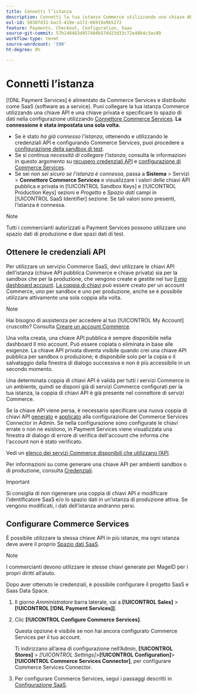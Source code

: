 ```yaml
---
title: Connetti l’istanza
description: Connetti la tua istanza Commerce utilizzando una chiave API e una chiave privata e specifica lo spazio di dati nella configurazione.
exl-id: 5038fd31-bac5-419e-a172-66919a9b5272
feature: Payments, Checkout, Configuration, Saas
source-git-commit: 57b140463d457404b57dd23d33c72e48b4c3ac89
workflow-type: tm+mt
source-wordcount: '590'
ht-degree: 0%

---
```


# Connetti l’istanza

[!DNL Payment Services] è alimentato da Commerce Services e distribuito come SaaS (software as a service). Puoi collegare la tua istanza Commerce utilizzando una chiave API e una chiave privata e specificare lo spazio di dati nella configurazione utilizzando [Connettore Commerce Services](https://experienceleague.adobe.com/docs/commerce-merchant-services/user-guides/saas.html). **La connessione è stata impostata una sola volta.**

* Se è stato *ha già connesso l’istanza*, ottenendo e utilizzando le credenziali API e configurando Commerce Services, puoi procedere a [configurazione della sandbox di test](https://experienceleague.adobe.com/docs/commerce-merchant-services/payment-services/get-started/sandbox.html).
* Se si continua *necessità di collegare l’istanza*, consulta le informazioni in questo argomento su [recupero credenziali API](#obtain-api-credentials) e [configurazione di Commerce Services](#configure-commerce-services).
* Se sei *non sei sicuro se l’istanza è connessa*, passa a **Sistema** > Servizi > **Connettore Commerce Services** e visualizzare i valori delle chiavi API pubblica e privata in [!UICONTROL Sandbox Keys] e [!UICONTROL Production Keys] sezioni e *Progetto* e *Spazio dati* campi in [!UICONTROL SaaS Identifier] sezione. Se tali valori sono presenti, l’istanza è connessa.

>[!NOTE]
>
>Tutti i commercianti autorizzati a Payment Services possono utilizzare uno spazio dati di produzione e due spazi dati di test.

## Ottenere le credenziali API

Per utilizzare un servizio Commerce SaaS, devi utilizzare le chiavi API dell’istanza (chiave API pubblica Commerce e chiave privata) sia per la sandbox che per la produzione, che vengono create e gestite nel tuo [Il mio dashboard account](https://account.magento.com/customer/account/login). [La coppia di chiavi](https://docs.magento.com/user-guide/configuration/services/saas.html) può essere creato per un account Commerce, uno per sandbox e uno per produzione, anche se è possibile utilizzare attivamente una sola coppia alla volta.

>[!NOTE]
>
>Hai bisogno di assistenza per accedere al tuo [!UICONTROL My Account] cruscotto? Consulta [Creare un account Commerce](https://docs.magento.com/user-guide/magento/magento-account-create.html).

Una volta creata, una chiave API pubblica è sempre disponibile nella dashboard Il mio account. Può essere copiata o eliminata in base alle esigenze. La chiave API privata diventa visibile quando crei una chiave API pubblica per sandbox o produzione; è disponibile solo per la copia o il salvataggio dalla finestra di dialogo successiva e non è più accessibile in un secondo momento.

Una determinata coppia di chiavi API è valida per tutti i servizi Commerce in un ambiente, quindi se disponi già di servizi Commerce configurati per la tua istanza, la coppia di chiavi API è già presente nel connettore di servizi Commerce.

Se la chiave API viene persa, è necessario specificare una nuova coppia di chiavi API [generato](https://experienceleague.adobe.com/docs/commerce-merchant-services/payment-services/get-started/connect.html#generate-an-api-key-and-private-key) e [applicato](https://experienceleague.adobe.com/docs/commerce-merchant-services/payment-services/get-started/connect.html#configure-saas-project) alla configurazione del Commerce Services Connector in Admin. Se nella configurazione sono configurate le chiavi errate o non ne esistono, in Payment Services viene visualizzata una finestra di dialogo di errore di verifica dell&#39;account che informa che l&#39;account non è stato verificato.

Vedi un [elenco dei servizi Commerce disponibili che utilizzano l’API](https://docs.magento.com/user-guide/system/saas.html#available-services).

Per informazioni su come generare una chiave API per ambienti sandbox o di produzione, consulta [Credenziali](https://experienceleague.adobe.com/docs/commerce-merchant-services/user-guides/saas.html#apikey).

>[!IMPORTANT]
>
>Si consiglia di non rigenerare una coppia di chiavi API *e* modificare l’identificatore SaaS e/o lo spazio dati in un’istanza di produzione attiva. Se vengono modificati, i dati dell’istanza andranno persi.

## Configurare Commerce Services

È possibile utilizzare la stessa chiave API in più istanze, ma ogni istanza deve avere il proprio [Spazio dati SaaS](https://experienceleague.adobe.com/docs/commerce-merchant-services/user-guides/saas.html#saasenv).

>[!NOTE]
>
>I commercianti devono utilizzare le stesse chiavi generate per MageID per i propri diritti all’aiuto.

Dopo aver ottenuto le credenziali, è possibile configurare il progetto SaaS e Saas Data Space.

1. Il giorno _Amministratore_ barra laterale, vai a **[!UICONTROL Sales]** > **[!UICONTROL [!DNL Payment Services]]**.
1. Clic **[!UICONTROL Configure Commerce Services]**.

   Questa opzione è visibile se non hai ancora configurato Commerce Services per il tuo account.

   Ti indirizzano all’area di configurazione nell’Admin, **[!UICONTROL Stores]** > _[!UICONTROL Settings]_>**[!UICONTROL Configuration]**>**[!UICONTROL Commerce Services Connector]**, per configurare Commerce Services Connector.

1. Per configurare Commerce Services, segui i passaggi descritti in [Configurazione SaaS](https://experienceleague.adobe.com/docs/commerce-merchant-services/user-guides/integration-services/saas.html#saasenv).
